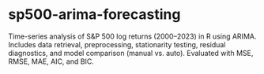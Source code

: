 # sp500-arima-forecasting
Time-series analysis of S&amp;P 500 log returns (2000–2023) in R using ARIMA. Includes data retrieval, preprocessing, stationarity testing, residual diagnostics, and model comparison (manual vs. auto). Evaluated with MSE, RMSE, MAE, AIC, and BIC.
